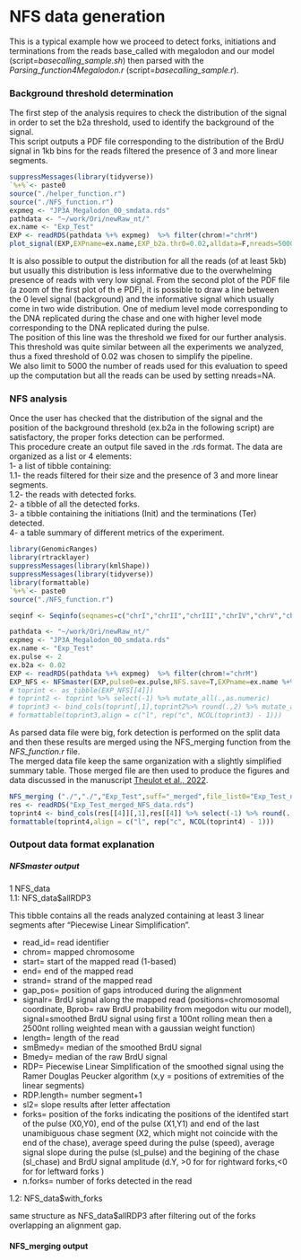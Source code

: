 NFS data generation
================

This is a typical example how we proceed to detect forks, initiations
and terminations from the reads base\_called with megalodon and our
model (script=*basecalling\_sample.sh*) then parsed with the
*Parsing\_function4Megalodon.r* (script=*basecalling\_sample.r*).

### Background threshold determination

The first step of the analysis requires to check the distribution of the
signal in order to set the b2a threshold, used to identify the
background of the signal.  
This script outputs a PDF file corresponding to the distribution of the
BrdU signal in 1kb bins for the reads filtered the presence of 3 and
more linear segments.

``` r
suppressMessages(library(tidyverse))
`%+%`<- paste0
source("./helper_function.r")
source("./NFS_function.r")
expmeg <- "JP3A_Megalodon_00_smdata.rds"
pathdata <- "~/work/Ori/newRaw_nt/"
ex.name <- "Exp_Test"
EXP <- readRDS(pathdata %+% expmeg)  %>% filter(chrom!="chrM")
plot_signal(EXP,EXPname=ex.name,EXP_b2a.thr0=0.02,alldata=F,nreads=5000,saved=T,plotit=T)
```

It is also possible to output the distribution for all the reads (of at
least 5kb) but usually this distribution is less informative due to the
overwhelming presence of reads with very low signal. From the second
plot of the PDF file (a zoom of the first plot of th e PDF), it is
possible to draw a line between the 0 level signal (background) and the
informative signal which usually come in two wide distribution. One of
medium level mode corresponding to the DNA replicated during the chase
and one with higher level mode corresponding to the DNA replicated
during the pulse.  
The position of this line was the threshold we fixed for our further
analysis. This threshold was quite similar between all the experiments
we analyzed, thus a fixed threshold of 0.02 was chosen to simplify the
pipeline.  
We also limit to 5000 the number of reads used for this evaluation to
speed up the computation but all the reads can be used by setting
nreads=NA.

### NFS analysis

Once the user has checked that the distribution of the signal and the
position of the background threshold (ex.b2a in the following script)
are satisfactory, the proper forks detection can be performed.  
This procedure create an output file saved in the .rds format. The data
are organized as a list or 4 elements:  
1- a list of tibble containing:  
1.1- the reads filtered for their size and the presence of 3 and more
linear segments.  
1.2- the reads with detected forks.  
2- a tibble of all the detected forks.  
3- a tibble containing the initiations (Init) and the terminations (Ter)
detected.  
4- a table summary of different metrics of the experiment.

``` r
library(GenomicRanges)
library(rtracklayer)
suppressMessages(library(kmlShape))
suppressMessages(library(tidyverse))
library(formattable)
`%+%`<- paste0
source("./NFS_function.r")

seqinf <- Seqinfo(seqnames=c("chrI","chrII","chrIII","chrIV","chrV","chrVI","chrVII","chrVIII","chrIX","chrX","chrXI","chrXII","chrXIII","chrXIV","chrXV","chrXVI","chrM","rDNA-10R"),seqlengths=c(230218,813184,316620,1531933,576874,270161,1090940,562643,439888,745751,666816,1078177,924431,784333,1091291,948066,85779,113097), isCircular=c(rep(F,16),T,F),genome="S288CrDNA")

pathdata <- "~/work/Ori/newRaw_nt/"
expmeg <- "JP3A_Megalodon_00_smdata.rds"
ex.name <- "Exp_Test"
ex.pulse <- 2
ex.b2a <- 0.02
EXP <- readRDS(pathdata %+% expmeg)  %>% filter(chrom!="chrM")
EXP_NFS <- NFSmaster(EXP,pulse0=ex.pulse,NFS.save=T,EXPname=ex.name %+% "_nt",b2a=ex.b2a)
# toprint <- as_tibble(EXP_NFS[[4]])
# toprint2 <- toprint %>% select(-1) %>% mutate_all(.,as.numeric)
# toprint3 <- bind_cols(toprint[,1],toprint2%>% round(.,2) %>% mutate_all(formatC, digit=4))
# formattable(toprint3,align = c("l", rep("c", NCOL(toprint3) - 1)))
```

As parsed data file were big, fork detection is performed on the split
data and then these results are merged using the NFS\_merging function
from the *NFS\_function.r* file.  
The merged data file keep the same organization with a slightly
simplified summary table. Those merged file are then used to produce the
figures and data discussed in the manuscript [Theulot et al.,
2022](https://doi.org/XX.XXXXX/JOURNAL/REF).

``` r
NFS_merging ("./","./","Exp_Test",suff="_merged",file_list0="Exp_Test_nt_NFS_data.rds")
res <- readRDS("Exp_Test_merged_NFS_data.rds")
toprint4 <- bind_cols(res[[4]][,1],res[[4]] %>% select(-1) %>% round(.,2) %>% mutate_all(format, digit=4))
formattable(toprint4,align = c("l", rep("c", NCOL(toprint4) - 1)))
```

### Outpout data format explanation

##### NFSmaster output

1 NFS\_data  
1.1: NFS\_data$allRDP3

This tibble contains all the reads analyzed containing at least 3 linear
segments after “Piecewise Linear Simplification”.  
- read\_id= read identifier  
- chrom= mapped chromosome  
- start= start of the mapped read (1-based)  
- end= end of the mapped read  
- strand= strand of the mapped read  
- gap\_pos= position of gaps introduced during the alignment  
- signalr= BrdU signal along the mapped read (positions=chromosomal
coordinate, Bprob= raw BrdU probability from megodon witu our model),
signal=smoothed BrdU signal using first a 100nt rolling mean then a
2500nt rolling weighted mean with a gaussian weight function)  
- length= length of the read  
- smBmedy= median of the smoothed BrdU signal  
- Bmedy= median of the raw BrdU signal  
- RDP= Piecewise Linear Simplification of the smoothed signal using the
Ramer Douglas Peucker algorithm (x,y = positions of extremities of the
linear segments)  
- RDP.length= number segment+1  
- sl2= slope results after letter affectation  
- forks= position of the forks indicating the positions of the identifed
start of the pulse (X0,Y0), end of the pulse (X1,Y1) and end of the last
unamibiguous chase segment (X2, which might not coincide with the end of
the chase), average speed during the pulse (speed), average signal slope
during the pulse (sl\_pulse) and the begining of the chase (sl\_chase)
and BrdU signal amplitude (d.Y, &gt;0 for for rightward forks,&lt;0 for
for leftward forks )  
- n.forks= number of forks detected in the read

1.2: NFS\_data$with\_forks

same structure as NFS\_data$allRDP3 after filtering out of the forks
overlapping an alignment gap.

#### NFS\_merging output
